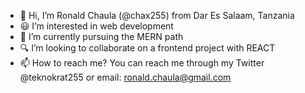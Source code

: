 - 👋 Hi, I’m Ronald Chaula (@chax255) from Dar Es Salaam, Tanzania
- 😃 I’m interested in web development
- 🌱 I’m currently pursuing the MERN path
- 🔍 I’m looking to collaborate on a frontend project with REACT
- 📫 How to reach me? You can reach me through my Twitter @teknokrat255 or email: ronald.chaula@gmail.com

<!---
chax255/chax255 is a ✨ unique ✨ repository because its `README.md` (this file) appears on your GitHub profile.
You can click the Preview link to take a look at your changes.
--->

